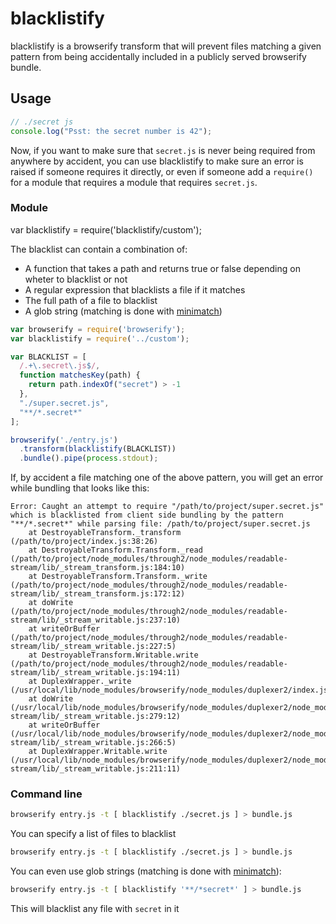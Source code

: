 # blacklistify

blacklistify is a browserify transform that will prevent files matching a given pattern from being accidentally included in a publicly served browserify bundle.

## Usage

```js
// ./secret js
console.log("Psst: the secret number is 42");
```

Now, if you want to make sure that `secret.js` is never being required from anywhere by accident, you can use blacklistify to make sure an error is raised if someone requires it directly, or even if someone add a `require()` for a module that requires a module that requires `secret.js`.

### Module

var blacklistify = require('blacklistify/custom');

The blacklist can contain a combination of:
  - A function that takes a path and returns true or false depending on wheter to blacklist or not
  - A regular expression that blacklists a file if it matches
  - The full path of a file to blacklist
  - A glob string (matching is done with [minimatch](https://www.npmjs.org/package/minimatch))

``` javascript
var browserify = require('browserify');
var blacklistify = require('../custom');

var BLACKLIST = [
  /.+\.secret\.js$/,
  function matchesKey(path) {
    return path.indexOf("secret") > -1
  },
  "./super.secret.js",
  "**/*.secret*"
];

browserify('./entry.js')
  .transform(blacklistify(BLACKLIST))
  .bundle().pipe(process.stdout);
```

If, by accident a file matching one of the above pattern, you will get an error while bundling that looks like this:

```
Error: Caught an attempt to require "/path/to/project/super.secret.js" which is blacklisted from client side bundling by the pattern "**/*.secret*" while parsing file: /path/to/project/super.secret.js
    at DestroyableTransform._transform (/path/to/project/index.js:38:26)
    at DestroyableTransform.Transform._read (/path/to/project/node_modules/through2/node_modules/readable-stream/lib/_stream_transform.js:184:10)
    at DestroyableTransform.Transform._write (/path/to/project/node_modules/through2/node_modules/readable-stream/lib/_stream_transform.js:172:12)
    at doWrite (/path/to/project/node_modules/through2/node_modules/readable-stream/lib/_stream_writable.js:237:10)
    at writeOrBuffer (/path/to/project/node_modules/through2/node_modules/readable-stream/lib/_stream_writable.js:227:5)
    at DestroyableTransform.Writable.write (/path/to/project/node_modules/through2/node_modules/readable-stream/lib/_stream_writable.js:194:11)
    at DuplexWrapper._write (/usr/local/lib/node_modules/browserify/node_modules/duplexer2/index.js:57:18)
    at doWrite (/usr/local/lib/node_modules/browserify/node_modules/duplexer2/node_modules/readable-stream/lib/_stream_writable.js:279:12)
    at writeOrBuffer (/usr/local/lib/node_modules/browserify/node_modules/duplexer2/node_modules/readable-stream/lib/_stream_writable.js:266:5)
    at DuplexWrapper.Writable.write (/usr/local/lib/node_modules/browserify/node_modules/duplexer2/node_modules/readable-stream/lib/_stream_writable.js:211:11)
```

### Command line

``` bash
browserify entry.js -t [ blacklistify ./secret.js ] > bundle.js
```

You can specify a list of files to blacklist

``` bash
browserify entry.js -t [ blacklistify ./secret.js ] > bundle.js
```

You can even use glob strings (matching is done with [minimatch](https://www.npmjs.org/package/minimatch)):

``` bash
browserify entry.js -t [ blacklistify '**/*secret*' ] > bundle.js
```
This will blacklist any file with `secret` in it
